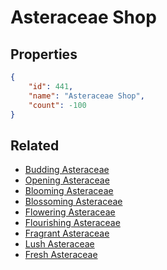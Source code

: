 # Asteraceae Shop

<no description available>

## Properties

```json
{
    "id": 441,
    "name": "Asteraceae Shop",
    "count": -100
}
```

## Related

- [Budding Asteraceae](../items/13878-budding-asteraceae.md)
- [Opening Asteraceae](../items/13879-opening-asteraceae.md)
- [Blooming Asteraceae](../items/13880-blooming-asteraceae.md)
- [Blossoming Asteraceae](../items/13881-blossoming-asteraceae.md)
- [Flowering Asteraceae](../items/13882-flowering-asteraceae.md)
- [Flourishing Asteraceae](../items/13883-flourishing-asteraceae.md)
- [Fragrant Asteraceae](../items/13884-fragrant-asteraceae.md)
- [Lush Asteraceae](../items/13885-lush-asteraceae.md)
- [Fresh Asteraceae](../items/13886-fresh-asteraceae.md)

